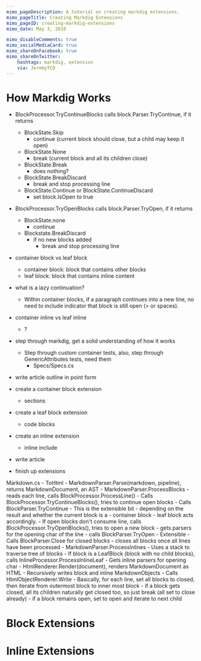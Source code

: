 ```yaml
---
mimo_pageDescription: A tutorial on creating markdig extensions.
mimo_pageTitle: Creating Markdig Extensions
mimo_pageID: creating-markdig-extensions
mimo_date: May 3, 2018

mimo_disableComments: true
mimo_socialMediaCard: true
mimo_shareOnFacebook: true
mimo_shareOnTwitter:
    hashtags: markdig, extension
    via: JeremyTCD
---
```


# How Markdig Works

- BlockProcessor.TryContinueBlocks calls block.Parser.TryContinue, if it returns
	- BlockState.Skip
		- continue (current block should close, but a child may keep it open)
	- BlockState.None
		- break (current block and all its children close)
	- BlockState.Break
		- does nothing?
	- BlockState.BreakDiscard
		- break and stop processing line
	- BlockState.Continue or BlockState.ContinueDiscard
		- set block.IsOpen to true
- BlockProcessor.TryOpenBlocks calls block.Parser.TryOpen, if it returns
	- BlockState.none
		- continue
	- Blockstate.BreakDiscard
		- if no new blocks added
			- break and stop processing line

- container block vs leaf block
    - container block: block that contains other blocks
    - leaf block: block that contains inline content
- what is a lazy continuation?
    - Within container blocks, if a paragraph continues into a new line,
      no need to include indicator that block is still open (> or spaces).
- container inline vs leaf inline
    - ?

- step through markdig, get a solid understanding of how it works
    - Step through custom container tests, also, step through GenericAttributes tests, need them
        - Specs/Specs.cs
- write article outline in point form
    
- create a container block extension
    - sections
- create a leaf block extension
    - code blocks
- create an inline extension
    - inline include

- write article
- finish up extensions

Markdown.cs
    - ToHtml
        - MarkdownParser.Parse(markdown, pipeline), returns MarkdownDocument, an AST
            - MarkdownParser.ProcessBlocks
                - reads each line, calls BlockProcessor.ProcessLine()
                    - Calls BlockProcessor.TryContinueBlocks(), tries to continue open blocks
                        - Calls BlockParser.TryContinue
                            - This is the extensible bit
                        - depending on the result and whether the current block is a
                            - container block
                            - leaf block
                          acts accordingly.
                    - If open blocks don't consume line, calls BlockProcessor.TryOpenBlocks(), tries to open a new block
                        - gets parsers for the opening char of the line
                        - calls BlockParser.TryOpen
                            - Extensible
                    - Calls BlockParser.Close for closed blocks
                - closes all blocks once all lines have been processed
            - MarkdownParser.ProcessInlines
                - Uses a stack to traverse tree of blocks
                    - If block is a LeafBlock (block with no child blocks), calls InlineProcessor.ProcessInlineLeaf
                        - Gets inline parsers for opening char
        - HtmlRenderer.Render(document), renders MarkdownDocument as HTML
            - Recursively writes block and inline MarkdownObjects
            - Calls HtmlObjectRenderer<T>.Write
    - Basically, for each line, set all blocks to closed, then iterate from outermost block to inner most block
        - if a block gets closed, all its children naturally get closed too, so just break (all set to close already)
        - if a block remains open, set to open and iterate to next child


# Block Extensions

# Inline Extensions